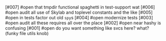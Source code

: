 [#007] #open that tmpdir functional spaghetti in test-support wat
[#006] #open audit all use of Skylab and toplevel constants and the like
[#005] #open in tests factor out old `spy`s
[#004] #open modernize tests
[#003] #open audit all these requires all over the place
[#002] #open near hashy is confusing
[#001] #open do you want something like svcs here? what? (funky file utils knob)
